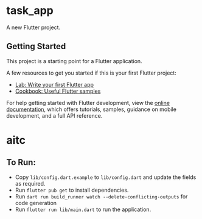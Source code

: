 # task_app

A new Flutter project.

## Getting Started

This project is a starting point for a Flutter application.

A few resources to get you started if this is your first Flutter project:

- [Lab: Write your first Flutter app](https://docs.flutter.dev/get-started/codelab)
- [Cookbook: Useful Flutter samples](https://docs.flutter.dev/cookbook)

For help getting started with Flutter development, view the
[online documentation](https://docs.flutter.dev/), which offers tutorials,
samples, guidance on mobile development, and a full API reference.
# aitc

## To Run:

- Copy `lib/config.dart.example` to `lib/config.dart` and update the fields as required.
- Run `flutter pub get` to install dependencies.
- Run `dart run build_runner watch --delete-conflicting-outputs` for code generation
- Run `flutter run lib/main.dart` to run the application.
